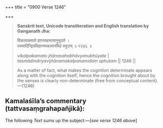 +++
title = "0900 Verse 1246"

+++
> **Sanskrit text, Unicode transliteration and English translation by Ganganath Jha:** 
>
> विकल्पकमतो ज्ञानसहभाव्यनुभूयते ।  
> तस्मादिन्द्रियविज्ञानमकल्पनमिदं स्फुटम् ॥ १२४६ ॥ 
>
> *vikalpakamato jñānasahabhāvyanubhūyate* \|  
> *tasmādindriyavijñānamakalpanamidaṃ sphuṭam* \|\| 1246 \|\| 
>
> As a matter of fact, what makes the cognition determinate appears along with the cognition itself; hence the cognition brought about by the senses is clearly non-determinate (free from conceptual content).—(1246)



## Kamalaśīla’s commentary (tattvasaṃgrahapañjikā):

The following *Text* sums up the subject:—[*see verse 1246 above*]


